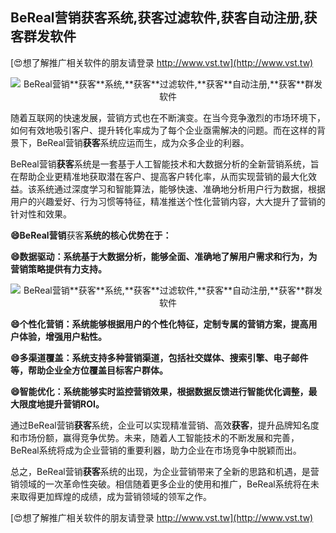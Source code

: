 ## **BeReal营销**获客**系统,**获客**过滤软件,**获客**自动注册,**获客**群发软件**

[😍想了解推广相关软件的朋友请登录 http://www.vst.tw](http://www.vst.tw)

 <center><img src="https://vst.tw/MP4/tuiguang/png/4.png" alt="BeReal营销**获客**系统,**获客**过滤软件,**获客**自动注册,**获客**群发软件"></center>

随着互联网的快速发展，营销方式也在不断演变。在当今竞争激烈的市场环境下，如何有效地吸引客户、提升转化率成为了每个企业亟需解决的问题。而在这样的背景下，BeReal营销**获客**系统应运而生，成为众多企业的利器。

BeReal营销**获客**系统是一套基于人工智能技术和大数据分析的全新营销系统，旨在帮助企业更精准地获取潜在客户、提高客户转化率，从而实现营销的最大化效益。该系统通过深度学习和智能算法，能够快速、准确地分析用户行为数据，根据用户的兴趣爱好、行为习惯等特征，精准推送个性化营销内容，大大提升了营销的针对性和效果。

**😄BeReal营销**获客**系统的核心优势在于：**

**😄数据驱动：系统基于大数据分析，能够全面、准确地了解用户需求和行为，为营销策略提供有力支持。**

 <center><img src="https://vst.tw/MP4/tuiguang/png/7.png" alt="BeReal营销**获客**系统,**获客**过滤软件,**获客**自动注册,**获客**群发软件"></center>

**😄个性化营销：系统能够根据用户的个性化特征，定制专属的营销方案，提高用户体验，增强用户粘性。**

**😄多渠道覆盖：系统支持多种营销渠道，包括社交媒体、搜索引擎、电子邮件等，帮助企业全方位覆盖目标客户群体。**

**😄智能优化：系统能够实时监控营销效果，根据数据反馈进行智能优化调整，最大限度地提升营销ROI。**

通过BeReal营销**获客**系统，企业可以实现精准营销、高效**获客**，提升品牌知名度和市场份额，赢得竞争优势。未来，随着人工智能技术的不断发展和完善，BeReal系统将成为企业营销的重要利器，助力企业在市场竞争中脱颖而出。

总之，BeReal营销**获客**系统的出现，为企业营销带来了全新的思路和机遇，是营销领域的一次革命性突破。相信随着更多企业的使用和推广，BeReal系统将在未来取得更加辉煌的成绩，成为营销领域的领军之作。

[😍想了解推广相关软件的朋友请登录 http://www.vst.tw](http://www.vst.tw)



